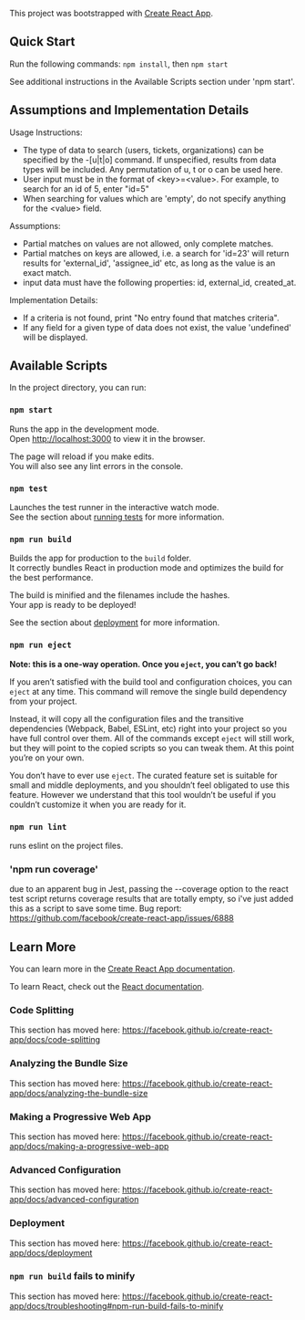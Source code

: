 This project was bootstrapped with [Create React App](https://github.com/facebook/create-react-app).

## Quick Start

Run the following commands: `npm install`, then `npm start`

See additional instructions in the Available Scripts section under 'npm start'. 

## Assumptions and Implementation Details

Usage Instructions:

- The type of data to search (users, tickets, organizations) can be specified by the -[u|t|o] command. If unspecified, results from data types will be included. Any permutation of u, t or o can be used here. 
- User input must be in the format of &lt;key&gt;=&lt;value&gt;. For example, to search for an id of 5, enter "id=5" 
- When searching for values which are 'empty', do not specify anything for the &lt;value&gt; field.

Assumptions:

- Partial matches on values are not allowed, only complete matches.
- Partial matches on keys are allowed, i.e. a search for 'id=23' will return results for 'external_id', 'assignee_id' etc, as long as the value is an exact match. 
- input data must have the following properties: id, external_id, created_at.

Implementation Details:

- If a criteria is not found, print "No entry found that matches criteria".
- If any field for a given type of data does not exist, the value 'undefined' will be displayed. 

## Available Scripts

In the project directory, you can run:

### `npm start`

Runs the app in the development mode.<br />
Open [http://localhost:3000](http://localhost:3000) to view it in the browser.

The page will reload if you make edits.<br />
You will also see any lint errors in the console.

### `npm test`

Launches the test runner in the interactive watch mode.<br />
See the section about [running tests](https://facebook.github.io/create-react-app/docs/running-tests) for more information.

### `npm run build`

Builds the app for production to the `build` folder.<br />
It correctly bundles React in production mode and optimizes the build for the best performance.

The build is minified and the filenames include the hashes.<br />
Your app is ready to be deployed!

See the section about [deployment](https://facebook.github.io/create-react-app/docs/deployment) for more information.

### `npm run eject`

**Note: this is a one-way operation. Once you `eject`, you can’t go back!**

If you aren’t satisfied with the build tool and configuration choices, you can `eject` at any time. This command will remove the single build dependency from your project.

Instead, it will copy all the configuration files and the transitive dependencies (Webpack, Babel, ESLint, etc) right into your project so you have full control over them. All of the commands except `eject` will still work, but they will point to the copied scripts so you can tweak them. At this point you’re on your own.

You don’t have to ever use `eject`. The curated feature set is suitable for small and middle deployments, and you shouldn’t feel obligated to use this feature. However we understand that this tool wouldn’t be useful if you couldn’t customize it when you are ready for it.

### `npm run lint`

runs eslint on the project files. 

### 'npm run coverage' 

due to an apparent bug in Jest, passing the --coverage option to the react test script returns coverage results that are totally empty, so i've just added this as a script to save some time. Bug report: https://github.com/facebook/create-react-app/issues/6888

## Learn More

You can learn more in the [Create React App documentation](https://facebook.github.io/create-react-app/docs/getting-started).

To learn React, check out the [React documentation](https://reactjs.org/).

### Code Splitting

This section has moved here: https://facebook.github.io/create-react-app/docs/code-splitting

### Analyzing the Bundle Size

This section has moved here: https://facebook.github.io/create-react-app/docs/analyzing-the-bundle-size

### Making a Progressive Web App

This section has moved here: https://facebook.github.io/create-react-app/docs/making-a-progressive-web-app

### Advanced Configuration

This section has moved here: https://facebook.github.io/create-react-app/docs/advanced-configuration

### Deployment

This section has moved here: https://facebook.github.io/create-react-app/docs/deployment

### `npm run build` fails to minify

This section has moved here: https://facebook.github.io/create-react-app/docs/troubleshooting#npm-run-build-fails-to-minify
